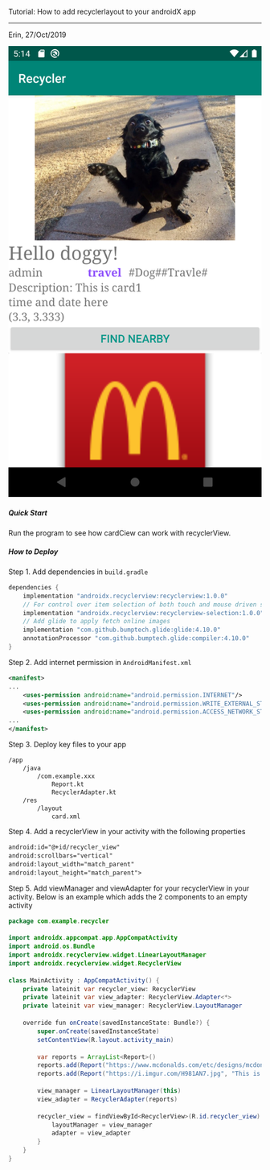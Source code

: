 Tutorial: How to add recyclerlayout to your androidX app

------

Erin, 27/Oct/2019

![](Screenshot.png)

##### Quick Start

Run the program to see how cardCiew can work with recyclerView.

##### How to Deploy

Step 1.  Add dependencies in `build.gradle`

```kotlin
dependencies {
	implementation "androidx.recyclerview:recyclerview:1.0.0"
    // For control over item selection of both touch and mouse driven selection
    implementation "androidx.recyclerview:recyclerview-selection:1.0.0"
    // Add glide to apply fetch online images
    implementation "com.github.bumptech.glide:glide:4.10.0"
    annotationProcessor "com.github.bumptech.glide:compiler:4.10.0"
}
```

Step 2. Add internet permission in `AndroidManifest.xml`

```xml
<manifest>
...
	<uses-permission android:name="android.permission.INTERNET"/>
    <uses-permission android:name="android.permission.WRITE_EXTERNAL_STORAGE" />
    <uses-permission android:name="android.permission.ACCESS_NETWORK_STATE" />
...
</manifest>
```

Step 3. Deploy key files to your app

```
/app
	/java
		/com.example.xxx
			Report.kt
			RecyclerAdapter.kt
	/res
		/layout
			card.xml
```

Step 4. Add a recyclerView in your activity with the following properties

```xml
android:id="@+id/recycler_view"
android:scrollbars="vertical"
android:layout_width="match_parent"
android:layout_height="match_parent">
```

Step 5. Add viewManager and viewAdapter for your recyclerView in your activity. Below is an example which adds the 2 components to an empty activity

```java
package com.example.recycler

import androidx.appcompat.app.AppCompatActivity
import android.os.Bundle
import androidx.recyclerview.widget.LinearLayoutManager
import androidx.recyclerview.widget.RecyclerView

class MainActivity : AppCompatActivity() {
    private lateinit var recycler_view: RecyclerView
    private lateinit var view_adapter: RecyclerView.Adapter<*>
    private lateinit var view_manager: RecyclerView.LayoutManager

    override fun onCreate(savedInstanceState: Bundle?) {
        super.onCreate(savedInstanceState)
        setContentView(R.layout.activity_main)

        var reports = ArrayList<Report>()
        reports.add(Report("https://www.mcdonalds.com/etc/designs/mcdonalds/en/_jcr_content/genericpage/genericpagecontent/sitelevelconfiguration/logoimage.img.png", "report_id", "This is card1", "Title: McDonalds", "uid:admin_id", ))
        reports.add(Report("https://i.imgur.com/H981AN7.jpg", "This is card2"))

        view_manager = LinearLayoutManager(this)
        view_adapter = RecyclerAdapter(reports)

        recycler_view = findViewById<RecyclerView>(R.id.recycler_view).apply {
            layoutManager = view_manager
            adapter = view_adapter
        }
    }
}

```

